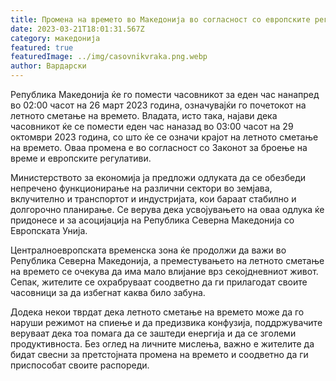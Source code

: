 ```yaml
---
title: Промена на времето во Македонија во согласност со европските регулативи
date: 2023-03-21T18:01:31.567Z
category: македонија
featured: true
featuredImage: ../img/casovnikvraka.png.webp
author: Вардарски
---
```


Република Македонија ќе го помести часовникот за еден час нанапред во 02:00 часот на 26 март 2023 година, означувајќи го почетокот на летното сметање на времето. Владата, исто така, најави дека часовникот ќе се помести еден час наназад во 03:00 часот на 29 октомври 2023 година, со што ќе се означи крајот на летното сметање на времето. Оваа промена е во согласност со Законот за броење на време и европските регулативи.

Министерството за економија ја предложи одлуката да се обезбеди непречено функционирање на различни сектори во земјава, вклучително и транспортот и индустријата, кои бараат стабилно и долгорочно планирање. Се верува дека усвојувањето на оваа одлука ќе придонесе и за асоцијација на Република Северна Македонија со Европската Унија.

Централноевропската временска зона ќе продолжи да важи во Република Северна Македонија, а преместувањето на летното сметање на времето се очекува да има мало влијание врз секојдневниот живот. Сепак, жителите се охрабруваат соодветно да ги прилагодат своите часовници за да избегнат каква било забуна.

Додека некои тврдат дека летното сметање на времето може да го наруши режимот на спиење и да предизвика конфузија, поддржувачите веруваат дека тоа помага да се заштеди енергија и да се зголеми продуктивноста. Без оглед на личните мислења, важно е жителите да бидат свесни за претстојната промена на времето и соодветно да ги приспособат своите распореди.
